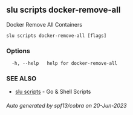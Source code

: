 ## slu scripts docker-remove-all

Docker Remove All Containers

```
slu scripts docker-remove-all [flags]
```

### Options

```
  -h, --help   help for docker-remove-all
```

### SEE ALSO

* [slu scripts](slu_scripts.md)	 - Go & Shell Scripts

###### Auto generated by spf13/cobra on 20-Jun-2023
